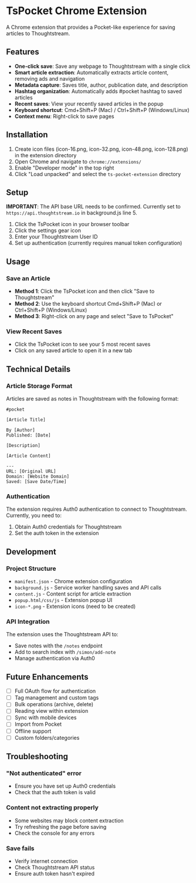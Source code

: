 # TsPocket Chrome Extension

A Chrome extension that provides a Pocket-like experience for saving articles to Thoughtstream.

## Features

- **One-click save**: Save any webpage to Thoughtstream with a single click
- **Smart article extraction**: Automatically extracts article content, removing ads and navigation
- **Metadata capture**: Saves title, author, publication date, and description
- **Hashtag organization**: Automatically adds #pocket hashtag to saved articles
- **Recent saves**: View your recently saved articles in the popup
- **Keyboard shortcut**: Cmd+Shift+P (Mac) / Ctrl+Shift+P (Windows/Linux)
- **Context menu**: Right-click to save pages

## Installation

1. Create icon files (icon-16.png, icon-32.png, icon-48.png, icon-128.png) in the extension directory
2. Open Chrome and navigate to `chrome://extensions/`
3. Enable "Developer mode" in the top right
4. Click "Load unpacked" and select the `ts-pocket-extension` directory

## Setup

**IMPORTANT**: The API base URL needs to be confirmed. Currently set to `https://api.thoughtstream.io` in background.js line 5.

1. Click the TsPocket icon in your browser toolbar
2. Click the settings gear icon
3. Enter your Thoughtstream User ID
4. Set up authentication (currently requires manual token configuration)

## Usage

### Save an Article
- **Method 1**: Click the TsPocket icon and then click "Save to Thoughtstream"
- **Method 2**: Use the keyboard shortcut Cmd+Shift+P (Mac) or Ctrl+Shift+P (Windows/Linux)
- **Method 3**: Right-click on any page and select "Save to TsPocket"

### View Recent Saves
- Click the TsPocket icon to see your 5 most recent saves
- Click on any saved article to open it in a new tab

## Technical Details

### Article Storage Format
Articles are saved as notes in Thoughtstream with the following format:
```
#pocket

[Article Title]

By [Author]
Published: [Date]

[Description]

[Article Content]

---
URL: [Original URL]
Domain: [Website Domain]
Saved: [Save Date/Time]
```

### Authentication
The extension requires Auth0 authentication to connect to Thoughtstream. Currently, you need to:
1. Obtain Auth0 credentials for Thoughtstream
2. Set the auth token in the extension

## Development

### Project Structure
- `manifest.json` - Chrome extension configuration
- `background.js` - Service worker handling saves and API calls
- `content.js` - Content script for article extraction
- `popup.html/css/js` - Extension popup UI
- `icon-*.png` - Extension icons (need to be created)

### API Integration
The extension uses the Thoughtstream API to:
- Save notes with the `/notes` endpoint
- Add to search index with `/simon/add-note`
- Manage authentication via Auth0

## Future Enhancements

- [ ] Full OAuth flow for authentication
- [ ] Tag management and custom tags
- [ ] Bulk operations (archive, delete)
- [ ] Reading view within extension
- [ ] Sync with mobile devices
- [ ] Import from Pocket
- [ ] Offline support
- [ ] Custom folders/categories

## Troubleshooting

### "Not authenticated" error
- Ensure you have set up Auth0 credentials
- Check that the auth token is valid

### Content not extracting properly
- Some websites may block content extraction
- Try refreshing the page before saving
- Check the console for any errors

### Save fails
- Verify internet connection
- Check Thoughtstream API status
- Ensure auth token hasn't expired